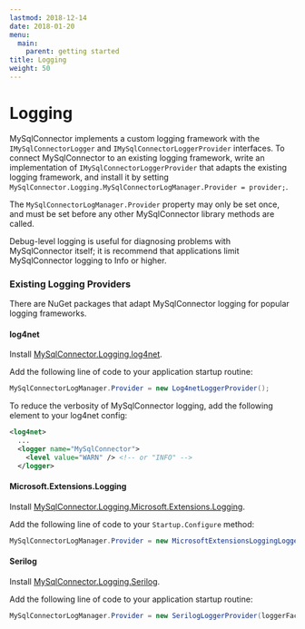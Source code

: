 ```yaml
---
lastmod: 2018-12-14
date: 2018-01-20
menu:
  main:
    parent: getting started
title: Logging
weight: 50
---
```


Logging
=======

MySqlConnector implements a custom logging framework with the `IMySqlConnectorLogger` and `IMySqlConnectorLoggerProvider` interfaces.
To connect MySqlConnector to an existing logging framework, write an implementation of `IMySqlConnectorLoggerProvider` that adapts
the existing logging framework, and install it by setting `MySqlConnector.Logging.MySqlConnectorLogManager.Provider = provider;`.

The `MySqlConnectorLogManager.Provider` property may only be set once, and must be set before any other MySqlConnector library methods are called.

Debug-level logging is useful for diagnosing problems with MySqlConnector itself; it is recommend that applications limit MySqlConnector
logging to Info or higher.

### Existing Logging Providers

There are NuGet packages that adapt MySqlConnector logging for popular logging frameworks.

#### log4net

Install [MySqlConnector.Logging.log4net](https://www.nuget.org/packages/MySqlConnector.Logging.log4net/).

Add the following line of code to your application startup routine:

```csharp
MySqlConnectorLogManager.Provider = new Log4netLoggerProvider();
```

To reduce the verbosity of MySqlConnector logging, add the following element to your log4net config:

```xml
<log4net>
  ...
  <logger name="MySqlConnector">
    <level value="WARN" /> <!-- or "INFO" -->
  </logger>
```

#### Microsoft.Extensions.Logging

Install [MySqlConnector.Logging.Microsoft.Extensions.Logging](https://www.nuget.org/packages/MySqlConnector.Logging.Microsoft.Extensions.Logging/).

Add the following line of code to your `Startup.Configure` method:

```csharp
MySqlConnectorLogManager.Provider = new MicrosoftExtensionsLoggingLoggerProvider(loggerFactory);
```

#### Serilog

Install [MySqlConnector.Logging.Serilog](https://www.nuget.org/packages/MySqlConnector.Logging.Serilog/).

Add the following line of code to your application startup routine:

```csharp
MySqlConnectorLogManager.Provider = new SerilogLoggerProvider(loggerFactory);
```
